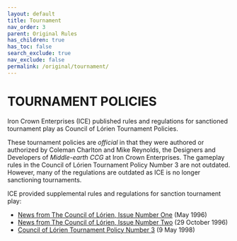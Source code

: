 ```yaml
---
layout: default
title: Tournament
nav_order: 3
parent: Original Rules
has_children: true
has_toc: false
search_exclude: true
nav_exclude: false
permalink: /original/tournament/
---
```


# TOURNAMENT POLICIES

Iron Crown Enterprises (ICE) published rules and regulations for sanctioned tournament play as Council of Lórien Tournament Policies. 

These tournament policies are _official_ in that they were authored or authorized by Coleman Charlton and Mike Reynolds, the Designers and Developers of _Middle-earth CCG_ at Iron Crown Enterprises. The gameplay rules in the Council of Lórien Tournament Policy Number 3 are not outdated. However, many of the regulations are outdated as ICE is no longer sanctioning tournaments.

ICE provided supplemental rules and regulations for sanction tournament play:

 - [News from The Council of Lórien, Issue Number One](/original/tournament/policy-1/) (May 1996)
 - [News from The Council of Lórien, Issue Number Two](/original/tournament/policy-2/) (29 October 1996)
 - [Council of Lórien Tournament Policy Number 3](/original/tournament/policy-3/) (9 May 1998)
